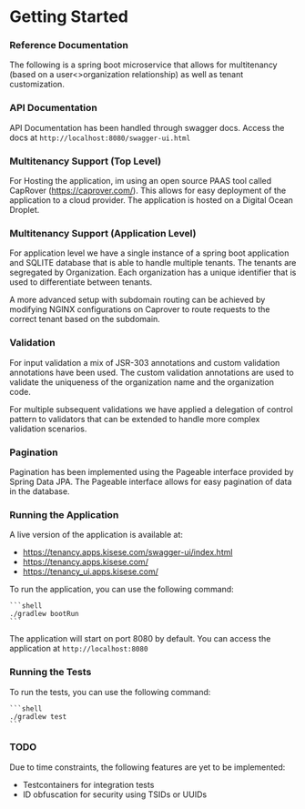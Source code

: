 # Getting Started

### Reference Documentation

The following is a spring boot microservice that allows for multitenancy (based on a user<>organization relationship) as
well as tenant customization.

### API Documentation

API Documentation has been handled through swagger docs. Access the docs at `http://localhost:8080/swagger-ui.html`

### Multitenancy Support (Top Level)
For Hosting the application, im using an open source PAAS tool called CapRover (https://caprover.com/). This allows for easy deployment of the
application to a cloud provider. The application is hosted on a Digital Ocean Droplet.

### Multitenancy Support (Application Level)

For application level we have a single instance of a spring boot application and SQLITE database that is able to handle multiple tenants. The tenants are segregated by Organization. Each organization has a unique identifier that is used to differentiate between tenants.

A more advanced setup with subdomain routing can be achieved by modifying NGINX configurations on Caprover to route requests to the correct tenant based on the subdomain.

### Validation

For input validation a mix of JSR-303 annotations and custom validation annotations have been used. The custom validation annotations are used to validate the uniqueness of the organization name and the organization code.

For multiple subsequent validations we have applied a delegation of control pattern to validators that can be extended to handle more complex validation scenarios.

### Pagination

Pagination has been implemented using the Pageable interface provided by Spring Data JPA. The Pageable interface allows for easy pagination of data in the database.

### Running the Application

A live version of the application is available at:

- https://tenancy.apps.kisese.com/swagger-ui/index.html
- https://tenancy.apps.kisese.com/
- https://tenancy_ui.apps.kisese.com/

To run the application, you can use the following command:

    ```shell
    ./gradlew bootRun
    ```

The application will start on port 8080 by default. You can access the application at `http://localhost:8080`

### Running the Tests

To run the tests, you can use the following command:

    ```shell
    ./gradlew test
    ```

### TODO

Due to time constraints, the following features are yet to be implemented:
- Testcontainers for integration tests
- ID obfuscation for security using TSIDs or UUIDs